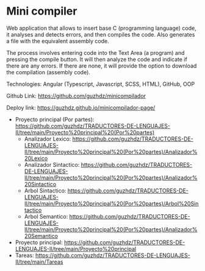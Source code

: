# Mini compiler
Web application that allows to insert base C (programming language) code, it analyses and detects errors, and then compiles the code. Also generates a file with the equivalent assembly code.

The process involves entering code into the Text Area (a program) and pressing the compile button. It will then analyze the code and indicate if there are any errors. If there are none, it will provide the option to download the compilation (assembly code).

Technologies: Angular (Typescript, Javascript, SCSS, HTML), GitHub, OOP

Github Link: https://github.com/guzhdz/minicompilador

Deploy link: https://guzhdz.github.io/minicompilador-page/

- Proyecto principal (Por partes): https://github.com/guzhdz/TRADUCTORES-DE-LENGUAJES-II/tree/main/Proyecto%20principal%20(Por%20partes)
  - Analizador Lexico: https://github.com/guzhdz/TRADUCTORES-DE-LENGUAJES-II/tree/main/Proyecto%20principal%20(Por%20partes)/Analizador%20Lexico
  - Analizador Sintactico: https://github.com/guzhdz/TRADUCTORES-DE-LENGUAJES-II/tree/main/Proyecto%20principal%20(Por%20partes)/Analizador%20Sintactico
  - Arbol Sintactico: https://github.com/guzhdz/TRADUCTORES-DE-LENGUAJES-II/tree/main/Proyecto%20principal%20(Por%20partes)/Arbol%20Sintactico
  - Arbol Semantico: https://github.com/guzhdz/TRADUCTORES-DE-LENGUAJES-II/tree/main/Proyecto%20principal%20(Por%20partes)/Analizador%20Semantico
- Proyecto principal: https://github.com/guzhdz/TRADUCTORES-DE-LENGUAJES-II/tree/main/Proyecto%20principal
- Tareas: https://github.com/guzhdz/TRADUCTORES-DE-LENGUAJES-II/tree/main/Tareas
